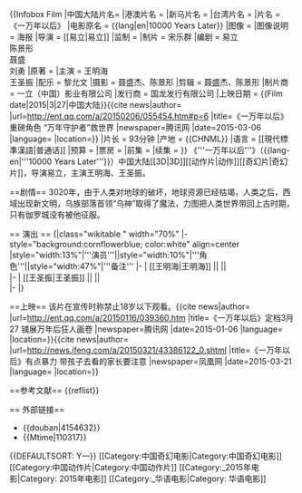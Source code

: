 {{Infobox Film
|中国大陆片名= |港澳片名 = |新马片名 = |台湾片名 = 
|片名     = 《一万年以后》
|电影原名 = {{lang|en|10000 Years Later}}
|图像     = 
|图像说明 = 海报
|导演     = [[易立|易立]]
|监制     = 
|制片     = 宋乐群
|编剧     = 易立<br />陈景形<br />聂盛<br />刘勇
|原著     = 
|主演     = 王明海<br />王圣振
|配乐     = 黎允文
|摄影     = 聂盛杰、陈景形
|剪辑     = 聂盛杰、陈景形
|制片商   = 一立（中国）影业有限公司
|发行商   = 国龙发行有限公司
|上映日期 = {{Film date|2015|3|27|中国大陆}}<ref>{{cite news|author= |url=http://ent.qq.com/a/20150206/055454.htm#p=6 |title=《一万年以后》重磅角色 “万年守护者”救世界 |newspaper=腾讯网 |date=2015-03-06 |language= |location=}}</ref>
|片长     = 93分钟
|产地     = {{CHNML}}
|语言     = [[現代標準漢語|普通话]]
|预算     = 
|票房     = 
|前集     = 
|续集     = 
}}
《'''一万年以后'''》（{{lang-en|'''10000 Years Later'''}}）中国大陆[[3D|3D]][[动作片|动作]][[奇幻片|奇幻片]]，导演易立，主演王明海、王圣振。

==剧情==
3020年，由于人类对地球的破坏，地球资源已经枯竭，人类之后，西域出现新文明，乌族部落首领“乌神”取得了魔法，力图把人类世界带回上古时期，只有伽罗城没有被他征服。

== 演出 ==
{|class="wikitable " width="70%"
|- style="background:cornflowerblue; color:white" align=center
|style="width:13%"|'''演员'''||style="width:10%"|'''角色'''||style="width:47%"|'''备注'''
|-
| [[王明海|王明海]]   ||     ||   
|-
| [[王圣振|王圣振]]   ||     ||   
|- 
|}

==上映==
该片在宣传时称禁止18岁以下观看。<ref>{{cite news|author= |url=http://ent.qq.com/a/20150116/039360.htm |title=《一万年以后》定档3月27 铺展万年后狂人画卷 |newspaper=腾讯网 |date=2015-01-06 |language= |location=}}</ref><ref>{{cite news|author= |url=http://news.ifeng.com/a/20150321/43386122_0.shtml |title=《一万年以后》有点暴力 带孩子去看的家长要注意 |newspaper=凤凰网 |date=2015-03-21 |language= |location=}}</ref>

==参考文献==
{{reflist}}

== 外部链接==
* {{douban|4154632}}
* {{Mtime|110317}}


{{DEFAULTSORT: Y一}}
[[Category:中国奇幻电影|Category:中国奇幻电影]]
[[Category:中国动作片|Category:中国动作片]]
[[Category:_2015年电影|Category: 2015年电影]]
[[Category:_华语电影|Category: 华语电影]]
